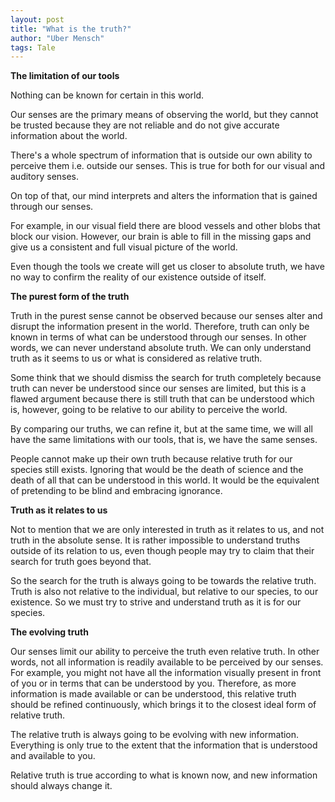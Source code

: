 ```yaml
---
layout: post
title: "What is the truth?"
author: "Uber Mensch"
tags: Tale
---
```


<b>The limitation of our tools</b>

Nothing can be known for certain in this world. 
 
Our senses are the primary means of observing the world, but they cannot be trusted because they are not reliable and do not give accurate information about the world.
 
There's a whole spectrum of information that is outside our own ability to perceive them i.e. outside our senses. This is true for both for our visual and auditory senses.
 
On top of that, our mind interprets and alters the information that is gained through our senses.
 
For example, in our visual field there are blood vessels and other blobs that block our vision. However, our brain is able to fill in the missing gaps and give us a consistent and full visual picture of the world.

Even though the tools we create will get us closer to absolute truth, we have no way to confirm the reality of our existence outside of itself. 
 
<b>The purest form of the truth</b>

Truth in the purest sense cannot be observed because our senses alter and disrupt the information present in the world. Therefore, truth can only be known in terms of what can be understood through our senses. In other words, we can never understand absolute truth. We can only understand truth as it seems to us or what is considered as relative truth.
 
Some think that we should dismiss the search for truth completely because truth can never be understood since our senses are limited, but this is a flawed argument because there is still truth that can be understood which is, however, going to be relative to our ability to perceive the world.

By comparing our truths, we can refine it, but at the same time, we will all have the same limitations with our tools, that is, we have the same senses. 

People cannot make up their own truth because relative truth for our species still exists. Ignoring that would be the death of science and the death of all that can be understood in this world. It would be the equivalent of pretending to be blind and embracing ignorance. 

<b>Truth as it relates to us</b>

Not to mention that we are only interested in truth as it relates to us, and not truth in the absolute sense. It is rather impossible to understand truths outside of its relation to us, even though people may try to claim that their search for truth goes beyond that. 
  
So the search for the truth is always going to be towards the relative truth. Truth is also not relative to the individual, but relative to our species, to our existence. So we must try to strive and understand truth as it is for our species.
 
<b>The evolving truth</b>

Our senses limit our ability to perceive the truth even relative truth. In other words, not all information is readily available to be perceived by our senses. For example, you might not have all the information visually present in front of you or in terms that can be understood by you. Therefore, as more information is made available or can be understood, this relative truth should be refined continuously, which brings it to the closest ideal form of relative truth.
 
The relative truth is always going to be evolving with new information. Everything is only true to the extent that the information that is understood and available to you. 

Relative truth is true according to what is known now, and new information should always change it.
 
 
 
 

